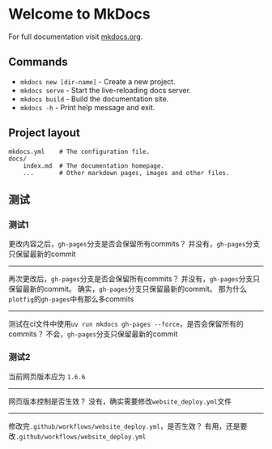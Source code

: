# Welcome to MkDocs

For full documentation visit [mkdocs.org](https://www.mkdocs.org).

## Commands

- `mkdocs new [dir-name]` - Create a new project.
- `mkdocs serve` - Start the live-reloading docs server.
- `mkdocs build` - Build the documentation site.
- `mkdocs -h` - Print help message and exit.

## Project layout

    mkdocs.yml    # The configuration file.
    docs/
        index.md  # The documentation homepage.
        ...       # Other markdown pages, images and other files.

## 测试

### 测试1

更改内容之后，`gh-pages`分支是否会保留所有commits？
并没有，`gh-pages`分支只保留最新的commit

---

再次更改后，`gh-pages`分支是否会保留所有commits？
并没有，`gh-pages`分支只保留最新的commit。
确实，`gh-pages`分支只保留最新的commit。
那为什么`plotfig`的`gh-pages`中有那么多commits

---

测试在ci文件中使用`uv run mkdocs gh-pages --force`，是否会保留所有的commits？
不会，`gh-pages`分支只保留最新的commit

### 测试2

当前网页版本应为 `1.6.6`

---

网页版本控制是否生效？
没有，确实需要修改`website_deploy.yml`文件

---

修改完`.github/workflows/website_deploy.yml`，是否生效？
有用，还是要改`.github/workflows/website_deploy.yml`
